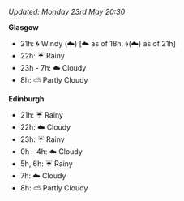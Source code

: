 *Updated: Monday 23rd May 20:30*

**Glasgow**

* 21h: :cyclone: Windy (:cloud:) [:cloud: as of 18h, :cyclone:(:cloud:) as of 21h]
* 22h: :umbrella: Rainy
* 23h - 7h: :cloud: Cloudy
* 8h: :partly_sunny: Partly Cloudy

**Edinburgh**

* 21h: :umbrella: Rainy
* 22h: :cloud: Cloudy
* 23h: :umbrella: Rainy
* 0h - 4h: :cloud: Cloudy
* 5h, 6h: :umbrella: Rainy
* 7h: :cloud: Cloudy
* 8h: :partly_sunny: Partly Cloudy
